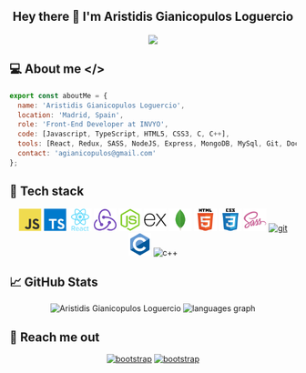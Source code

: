 <h2 align="center">Hey there 🤗 I'm Aristidis Gianicopulos Loguercio</h2>
<p align="center"><img align="center" src="https://readme-typing-svg.herokuapp.com/?font=Jetbrains&pause=1000&repeat=false&color=B6B6B6&center=true&width=425&vCenter=true&lines=Front-End+Developer+at+INVYO😊">
</p>

## 💻 About me </>

```javascript
export const aboutMe = {
  name: 'Aristidis Gianicopulos Loguercio',
  location: 'Madrid, Spain',
  role: 'Front-End Developer at INVYO',
  code: [Javascript, TypeScript, HTML5, CSS3, C, C++],
  tools: [React, Redux, SASS, NodeJS, Express, MongoDB, MySql, Git, Docker],
  contact: 'agianicopulos@gmail.com'
};
```

## 🤖 Tech stack

<p align="center">
<a href="https://developer.mozilla.org/en-US/docs/Web/JavaScript" target="_blank" rel="noreferrer"><img src="https://raw.githubusercontent.com/devicons/devicon/master/icons/javascript/javascript-original.svg" alt="javascript" width="40" height="40"/></a>
<a href="https://www.typescriptlang.org/" target="_blank" rel="noreferrer"><img src="https://raw.githubusercontent.com/devicons/devicon/master/icons/typescript/typescript-original.svg" alt="javascript" width="40" height="40"/></a>
<a href="https://reactjs.org/" target="_blank" rel="noreferrer"><img src="https://raw.githubusercontent.com/devicons/devicon/master/icons/react/react-original-wordmark.svg" alt="react" width="40" height="40"/></a> 
<a href="https://redux.js.org" target="_blank" rel="noreferrer"><img src="https://raw.githubusercontent.com/devicons/devicon/master/icons/redux/redux-original.svg" alt="redux" width="40" height="40"/></a>
<a href="https://nodejs.org/es" target="_blank" rel="noreferrer"><img src="https://raw.githubusercontent.com/devicons/devicon/master/icons/nodejs/nodejs-original.svg" alt="javascript" width="40" height="40"/></a>
<a href="https://expressjs.com/es/" target="_blank" rel="noreferrer"><img src="https://raw.githubusercontent.com/devicons/devicon/master/icons/express/express-original.svg" alt="javascript" width="40" height="40"/></a>
<a href="https://www.mongodb.com/" target="_blank" rel="noreferrer"><img src="https://raw.githubusercontent.com/devicons/devicon/master/icons/mongodb/mongodb-original.svg" alt="javascript" width="40" height="40"/></a>
<a href="https://www.w3.org/html/" target="_blank" rel="noreferrer"><img src="https://raw.githubusercontent.com/devicons/devicon/master/icons/html5/html5-original-wordmark.svg" alt="html5" width="40" height="40"/></a>  
<a href="https://www.w3schools.com/css/" target="_blank" rel="noreferrer"> <img src="https://raw.githubusercontent.com/devicons/devicon/master/icons/css3/css3-original-wordmark.svg" alt="css3" width="40" height="40"/></a>
<a href="https://sass-lang.com" target="_blank" rel="noreferrer"><img src="https://raw.githubusercontent.com/devicons/devicon/master/icons/sass/sass-original.svg" alt="sass" width="40" height="40"/></a>
<a href="https://git-scm.com/" target="_blank" rel="noreferrer"><img src="https://cdn.jsdelivr.net/gh/devicons/devicon/icons/git/git-original.svg" alt="git" width="40" height="40"/></a>
<a target="_blank" rel="noreferrer"><img src="https://raw.githubusercontent.com/devicons/devicon/master/icons/c/c-original.svg" alt="c" width="40" height="40"/></a>
<a target="_blank" rel="noreferrer"><img src="https://img.icons8.com/fluency/48/null/c-plus-plus-logo.png" alt="c++" width="40" height="40"/></a>
 </p>

## 📈 GitHub Stats

<div align="center">
<img src="https://github-readme-stats-git-masterrstaa-rickstaa.vercel.app/api?username=aritos20&show_icons=true&theme=dracula&count_private=true" height="150" alt="Aristidis Gianicopulos Loguercio" />
<img src="https://github-readme-stats-git-masterrstaa-rickstaa.vercel.app/api/top-langs/?layout=compact&card_width=320&langs_count=6&theme=dracula&hide_border=false&username=aritos20&hide=php" height="150" alt="languages graph" />
</div>

## 📝 Reach me out

<div align="center">
<a href="https://www.linkedin.com/in/agianico/" target="_blank" rel="noreferrer"><img src="https://cdn.jsdelivr.net/gh/devicons/devicon/icons/linkedin/linkedin-original.svg" alt="bootstrap" width="50" height="50"/></a>
<a href="mailto:agianicopulos@gmail.com" target="_blank" rel="noreferrer"><img src="https://www.svgrepo.com/show/303161/gmail-icon-logo.svg" alt="bootstrap" width="50" height="50"/></a>
</div>
